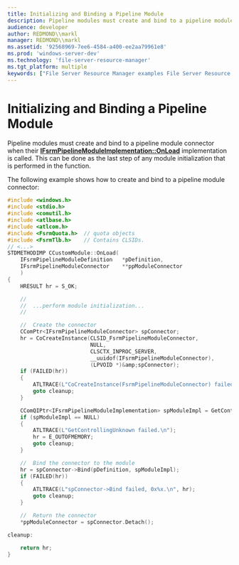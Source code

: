 ```yaml
---
title: Initializing and Binding a Pipeline Module
description: Pipeline modules must create and bind to a pipeline module connector when their IFsrmPipelineModuleImplementation OnLoad implementation is called. This can be done as the last step of any module initialization that is performed in the function.
audience: developer
author: REDMOND\\markl
manager: REDMOND\\markl
ms.assetid: '92568969-7ee6-4584-a400-ee2aa79961e8'
ms.prod: 'windows-server-dev'
ms.technology: 'file-server-resource-manager'
ms.tgt_platform: multiple
keywords: ["File Server Resource Manager examples File Server Resource Manager , initializing and binding a pipeline module", "pipeline modules File Server Resource Manager"]
---
```


# Initializing and Binding a Pipeline Module

Pipeline modules must create and bind to a pipeline module connector when their [**IFsrmPipelineModuleImplementation::OnLoad**](ifsrmpipelinemoduleimplementation-onload.md) implementation is called. This can be done as the last step of any module initialization that is performed in the function.

The following example shows how to create and bind to a pipeline module connector:


```C++
#include <windows.h>
#include <stdio.h>
#include <comutil.h>
#include <atlbase.h>
#include <atlcom.h>
#include <FsrmQuota.h>  // quota objects
#include <FsrmTlb.h>    // Contains CLSIDs.
// <...>
STDMETHODIMP CCustomModule::OnLoad(
    IFsrmPipelineModuleDefinition   *pDefinition,
    IFsrmPipelineModuleConnector    **ppModuleConnector
    )
{
    HRESULT hr = S_OK;

    //
    //  ...perform module initialization...
    //

    //  Create the connector
    CComPtr<IFsrmPipelineModuleConnector> spConnector;
    hr = CoCreateInstance(CLSID_FsrmPipelineModuleConnector,
                          NULL,
                          CLSCTX_INPROC_SERVER,
                          __uuidof(IFsrmPipelineModuleConnector),
                          (LPVOID *)&amp;spConnector);
    if (FAILED(hr))
    {
        ATLTRACE(L"CoCreateInstance(FsrmPipelineModuleConnector) failed, 0x%x.\n", hr);
        goto cleanup;
    }

    CComQIPtr<IFsrmPipelineModuleImplementation> spModuleImpl = GetControllingUnknown();
    if (spModuleImpl == NULL)
    {
        ATLTRACE(L"GetControllingUnknown failed.\n");
        hr = E_OUTOFMEMORY;
        goto cleanup;
    }

    //  Bind the connector to the module
    hr = spConnector->Bind(pDefinition, spModuleImpl);
    if (FAILED(hr))
    {
        ATLTRACE(L"spConnector->Bind failed, 0x%x.\n", hr);
        goto cleanup;
    }

    //  Return the connector
    *ppModuleConnector = spConnector.Detach();

cleanup:

    return hr;
}
```



 

 




